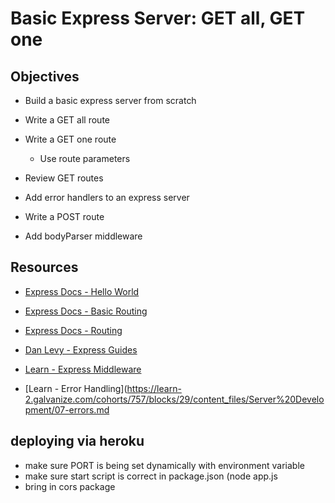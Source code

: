 # Basic Express Server: GET all, GET one

## Objectives

* Build a basic express server from scratch
* Write a GET all route
* Write a GET one route
  * Use route parameters

* Review GET routes
* Add error handlers to an express server
* Write a POST route
* Add bodyParser middleware



## Resources

* [Express Docs - Hello World](https://expressjs.com/en/starter/hello-world.html)
* [Express Docs - Basic Routing](https://expressjs.com/en/starter/basic-routing.html)
* [Express Docs - Routing](https://expressjs.com/en/guide/routing.html)

* [Dan Levy - Express Guides](https://github.com/justsml/guides/blob/master/express/setup-guide/app.js)
* [Learn - Express Middleware](https://learn-2.galvanize.com/cohorts/757/blocks/29/content_files/Server%20Development/06-libraries.md)
* [Learn - Error Handling](https://learn-2.galvanize.com/cohorts/757/blocks/29/content_files/Server%20Development/07-errors.md


## deploying via heroku
- make sure PORT is being set dynamically with environment variable
- make sure start script is correct in package.json (node app.js
- bring in cors package
